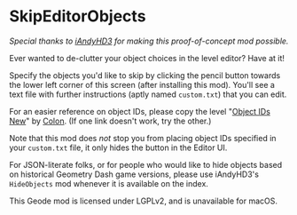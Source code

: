 # SkipEditorObjects

*Special thanks to [iAndyHD3](user:1688850) for making this proof-of-concept mod possible.*

Ever wanted to de-clutter your object choices in the level editor? Have at it!

Specify the objects you'd like to skip by clicking the pencil button towards the lower left corner of this screen (after installing this mod). You'll see a text file with further instructions (aptly named `custom.txt`) that you can edit.

For an easier reference on object IDs, please copy the level "[Object IDs New](level:99784974)" by [Colon](user:106255). (If one link doesn't work, try the other.)

Note that this mod does *not* stop you from placing object IDs specified in your `custom.txt` file, it only hides the button in the Editor UI.

For JSON-literate folks, or for people who would like to hide objects based on historical Geometry Dash game versions, please use iAndyHD3's `HideObjects` mod whenever it is available on the index.

This Geode mod is licensed under LGPLv2, and is unavailable for macOS.